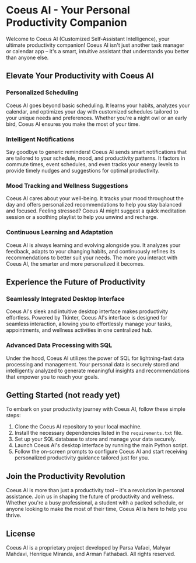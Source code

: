 # Coeus AI - Your Personal Productivity Companion

Welcome to Coeus AI (Customized Self-Assistant Intelligence), your ultimate productivity companion! Coeus AI isn't just another task manager or calendar app – it's a smart, intuitive assistant that understands you better than anyone else.

## Elevate Your Productivity with Coeus AI

### Personalized Scheduling
Coeus AI goes beyond basic scheduling. It learns your habits, analyzes your calendar, and optimizes your day with customized schedules tailored to your unique needs and preferences. Whether you're a night owl or an early bird, Coeus AI ensures you make the most of your time.

### Intelligent Notifications
Say goodbye to generic reminders! Coeus AI sends smart notifications that are tailored to your schedule, mood, and productivity patterns. It factors in commute times, event schedules, and even tracks your energy levels to provide timely nudges and suggestions for optimal productivity.

### Mood Tracking and Wellness Suggestions
Coeus AI cares about your well-being. It tracks your mood throughout the day and offers personalized recommendations to help you stay balanced and focused. Feeling stressed? Coeus AI might suggest a quick meditation session or a soothing playlist to help you unwind and recharge.

### Continuous Learning and Adaptation
Coeus AI is always learning and evolving alongside you. It analyzes your feedback, adapts to your changing habits, and continuously refines its recommendations to better suit your needs. The more you interact with Coeus AI, the smarter and more personalized it becomes.

## Experience the Future of Productivity

### Seamlessly Integrated Desktop Interface
Coeus AI's sleek and intuitive desktop interface makes productivity effortless. Powered by Tkinter, Coeus AI's interface is designed for seamless interaction, allowing you to effortlessly manage your tasks, appointments, and wellness activities in one centralized hub.

### Advanced Data Processing with SQL
Under the hood, Coeus AI utilizes the power of SQL for lightning-fast data processing and management. Your personal data is securely stored and intelligently analyzed to generate meaningful insights and recommendations that empower you to reach your goals.

## Getting Started (not ready yet)

To embark on your productivity journey with Coeus AI, follow these simple steps:

1. Clone the Coeus AI repository to your local machine.
2. Install the necessary dependencies listed in the `requirements.txt` file.
3. Set up your SQL database to store and manage your data securely.
4. Launch Coeus AI's desktop interface by running the main Python script.
5. Follow the on-screen prompts to configure Coeus AI and start receiving personalized productivity guidance tailored just for you.

## Join the Productivity Revolution

Coeus AI is more than just a productivity tool – it's a revolution in personal assistance. Join us in shaping the future of productivity and wellness. Whether you're a busy professional, a student with a packed schedule, or anyone looking to make the most of their time, Coeus AI is here to help you thrive.

## License

Coeus AI is a proprietary project developed by Parsa Vafaei, Mahyar Mahdavi, Henrique Miranda, and Arman Fathabadi. All rights reserved.
